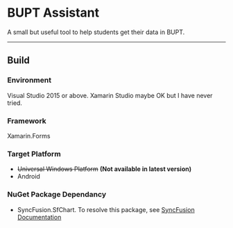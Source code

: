 # BUPT Assistant
A small but useful tool to help students get their data in BUPT.


----------
## Build
### Environment
Visual Studio 2015 or above. Xamarin Studio maybe OK but I have never tried.
### Framework
Xamarin.Forms
### Target Platform

 - ~~Universal Windows Platform~~ **(Not available in latest version)**
 - Android

### NuGet Package Dependancy

 - SyncFusion.SfChart. To resolve this package, see [SyncFusion Documentation](https://help.syncfusion.com/xamarin/introduction/download-and-installation)
